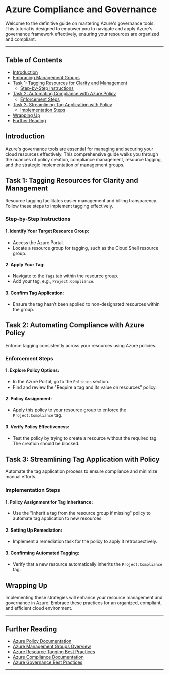 # Azure Compliance and Governance

Welcome to the definitive guide on mastering Azure's governance tools. This tutorial is designed to empower you to navigate and apply Azure's governance framework effectively, ensuring your resources are organized and compliant.

---

## Table of Contents

- [Introduction](#introduction)
- [Embracing Management Groups](#embracing-management-groups)
- [Task 1: Tagging Resources for Clarity and Management](#task-1-tagging-resources-for-clarity-and-management)
  - [Step-by-Step Instructions](#step-by-step-instructions)
- [Task 2: Automating Compliance with Azure Policy](#task-2-automating-compliance-with-azure-policy)
  - [Enforcement Steps](#enforcement-steps)
- [Task 3: Streamlining Tag Application with Policy](#task-3-streamlining-tag-application-with-policy)
  - [Implementation Steps](#implementation-steps)
- [Wrapping Up](#wrapping-up)
- [Further Reading](#further-reading)

## Introduction

Azure's governance tools are essential for managing and securing your cloud resources effectively.
This comprehensive guide walks you through the nuances of policy creation, compliance management, resource tagging, and the strategic implementation of management groups.

## Task 1: Tagging Resources for Clarity and Management

Resource tagging facilitates easier management and billing transparency. Follow these steps to implement tagging effectively.

### Step-by-Step Instructions

#### 1. **Identify Your Target Resource Group:**
- Access the Azure Portal.
- Locate a resource group for tagging, such as the Cloud Shell resource group.

#### 2. **Apply Your Tag:**
- Navigate to the `Tags` tab within the resource group.
- Add your tag, e.g., `Project:Compliance`.

#### 3. **Confirm Tag Application:**
- Ensure the tag hasn’t been applied to non-designated resources within the group.

## Task 2: Automating Compliance with Azure Policy

Enforce tagging consistently across your resources using Azure policies.

### Enforcement Steps

#### 1. **Explore Policy Options:**
- In the Azure Portal, go to the `Policies` section.
- Find and review the "Require a tag and its value on resources" policy.

#### 2. **Policy Assignment:**
- Apply this policy to your resource group to enforce the `Project:Compliance` tag.

#### 3. **Verify Policy Effectiveness:**
- Test the policy by trying to create a resource without the required tag. The creation should be blocked.

## Task 3: Streamlining Tag Application with Policy

Automate the tag application process to ensure compliance and minimize manual efforts.

### Implementation Steps

#### 1. **Policy Assignment for Tag Inheritance:**
- Use the "Inherit a tag from the resource group if missing" policy to automate tag application to new resources.

#### 2. **Setting Up Remediation:**
- Implement a remediation task for the policy to apply it retrospectively.  

#### 3. **Confirming Automated Tagging:**
- Verify that a new resource automatically inherits the `Project:Compliance` tag.

## Wrapping Up

Implementing these strategies will enhance your resource management and governance in Azure. Embrace these practices for an organized, compliant, and efficient cloud environment.

___

## Further Reading

- [Azure Policy Documentation](https://learn.microsoft.com/en-us/azure/governance/policy/overview)
- [Azure Management Groups Overview](https://learn.microsoft.com/en-us/azure/governance/management-groups/overview)
- [Azure Resource Tagging Best Practices](https://learn.microsoft.com/en-us/azure/azure-resource-manager/management/tag-resources)
- [Azure Compliance Documentation](https://learn.microsoft.com/en-us/training/modules/describe-features-tools-azure-for-governance-compliance/)
- [Azure Governance Best Practices](https://learn.microsoft.com/en-us/azure/cloud-adoption-framework/resources/tools-templates)

---